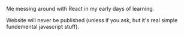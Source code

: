 Me messing around with React in my early days of learning.

Website will never be published (unless if you ask, but it's real simple fundemental javascript stuff).
